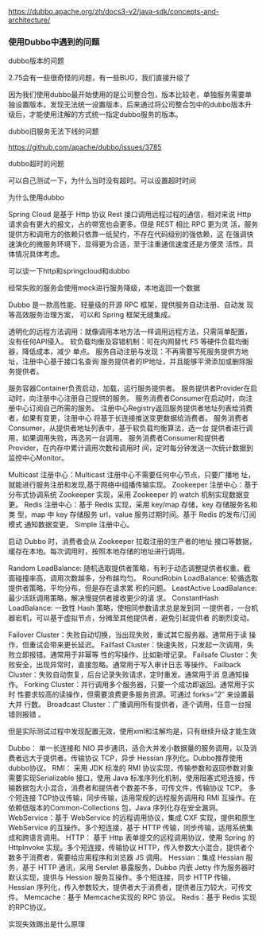 https://dubbo.apache.org/zh/docs3-v2/java-sdk/concepts-and-architecture/

### 使用Dubbo中遇到的问题

dubbo版本的问题

2.75会有一些很奇怪的问题，有一些BUG，我们直接升级了

因为我们使用dubbo最开始使用的是公司整合包，版本比较老，单独服务需要单独设置版本，发现无法统一设置版本，后来通过将公司整合包中的dubbo版本升级后，才能使用注解的方式统一指定dubbo服务的版本。

dubbo旧服务无法下线的问题

https://github.com/apache/dubbo/issues/3785

dubbo超时的问题

可以自己测试一下，为什么当时没有超时。可以设置超时时间

为什么使用dubbo

Spring Cloud 是基于 Http 协议 Rest 接口调用远程过程的通信，相对来说
Http 请求会有更大的报文，占的带宽也会更多。但是 REST 相比 RPC 更为灵
活，服务提供方和调用方的依赖只依靠一纸契约，不存在代码级别的强依赖，这
在强调快速演化的微服务环境下，显得更为合适，至于注重通信速度还是方便灵
活性，具体情况具体考虑。

可以谈一下http和springcloud和dubbo



经常失败的服务会使用mock进行服务降级，本地返回一个数据







Dubbo 是一款高性能、轻量级的开源 RPC 框架，提供服务自动注册、自动发
现等高效服务治理方案， 可以和 Spring 框架无缝集成。

透明化的远程方法调用：就像调用本地方法一样调用远程方法，只需简单配置，
没有任何API侵入。
软负载均衡及容错机制：可在内网替代 F5 等硬件负载均衡器，降低成本，减少
单点。
服务自动注册与发现：不再需要写死服务提供方地址，注册中心基于接口名查询
服务提供者的IP地址，并且能够平滑添加或删除服务提供者。



服务容器Container负责启动，加载，运行服务提供者。
服务提供者Provider在启动时，向注册中心注册自己提供的服务。
服务消费者Consumer在启动时，向注册中心订阅自己所需的服务。
注册中心Registry返回服务提供者地址列表给消费者，如果有变更，注册中心
将基于长连接推送变更数据给消费者。
服务消费者Consumer，从提供者地址列表中，基于软负载均衡算法，选一台
提供者进行调用，如果调用失败，再选另一台调用。
服务消费者Consumer和提供者Provider，在内存中累计调用次数和调用时
间，定时每分钟发送一次统计数据到监控中心Monitor。



Multicast 注册中心：Multicast 注册中心不需要任何中心节点，只要广播地
址，就能进行服务注册和发现,基于网络中组播传输实现。
Zookeeper 注册中心：基于分布式协调系统 Zookeeper 实现，采用
Zookeeper 的 watch 机制实现数据变更。
Redis 注册中心：基于 Redis 实现，采用 key/map 存储，key 存储服务名和类
型，map 中 key 存储服务 url，value 服务过期时间。基于 Redis 的发布/订阅模式
通知数据变更。
Simple 注册中心。



启动 Dubbo 时，消费者会从 Zookeeper 拉取注册的生产者的地址
接口等数据，缓存在本地。每次调用时，按照本地存储的地址进行调用。



Random LoadBalance: 随机选取提供者策略，有利于动态调整提供者权重。截
面碰撞率高，调用次数越多，分布越均匀。
RoundRobin LoadBalance: 轮循选取提供者策略，平均分布，但是存在请求累
积的问题。
LeastActive LoadBalance: 最少活跃调用策略，解决慢提供者接收更少的请
求。
ConstantHash LoadBalance: 一致性 Hash 策略，使相同参数请求总是发到同
一提供者，一台机器宕机，可以基于虚拟节点，分摊至其他提供者，避免引起提供者
的剧烈变动。



Failover Cluster：失败自动切换，当出现失败，重试其它服务器。通常用于读
操作，但重试会带来更长延迟。
Failfast Cluster：快速失败，只发起一次调用，失败立即报错。通常用于非幂等
性的写操作，比如新增记录。
Failsafe Cluster：失败安全，出现异常时，直接忽略。通常用于写入审计日志
等操作。
Failback Cluster：失败自动恢复，后台记录失败请求，定时重发。通常用于消
息通知操作。
Forking Cluster：并行调用多个服务器，只要一个成功即返回。通常用于实时
性要求较高的读操作，但需要浪费更多服务资源。可通过 forks=”2″ 来设置最大并
行数。
Broadcast Cluster：广播调用所有提供者，逐个调用，任意一台报错则报错 。



但是实际测试过程中发现配置无效，使用xml和注解均是，只有继续升级才能生效



Dubbo： 单一长连接和 NIO 异步通讯，适合大并发小数据量的服务调用，以及消费者远大于提供者。传输协议 TCP，异步 Hessian 序列化。Dubbo推荐使用dubbo协议。
RMI： 采用 JDK 标准的 RMI 协议实现，传输参数和返回参数对象需要实现Serializable 接口，使用 Java 标准序列化机制，使用阻塞式短连接，传输数据包大小混合，消费者和提供者个数差不多，可传文件，传输协议 TCP。 多个短连接 TCP协议传输，同步传输，适用常规的远程服务调用和 RMI 互操作。在依赖低版本的Common-Collections 包，Java 序列化存在安全漏洞。
WebService：基于 WebService 的远程调用协议，集成 CXF 实现，提供和原生 WebService 的互操作。多个短连接，基于 HTTP 传输，同步传输，适用系统集
成和跨语言调用。
HTTP： 基于 Http 表单提交的远程调用协议，使用 Spring 的 HttpInvoke 实现。多个短连接，传输协议 HTTP，传入参数大小混合，提供者个数多于消费者，需要给应用程序和浏览器 JS 调用。
Hessian：集成 Hessian 服务，基于 HTTP 通讯，采用 Servlet 暴露服务，Dubbo 内嵌 Jetty 作为服务器时默认实现，提供与 Hession 服务互操作。多个短连接，同步 HTTP 传输，Hessian 序列化，传入参数较大，提供者大于消费者，提供者压力较大，可传文件。
Memcache：基于 Memcache实现的 RPC 协议。
Redis：基于 Redis 实现的RPC协议。





实现失效踢出是什么原理


